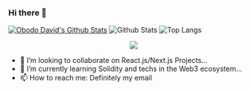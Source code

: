 ### Hi there 👋
[![Obodo David's Github Stats](https://activity-graph.herokuapp.com/graph?username=obododavid&bg_color=1c1917&color=ffffff&line=22c55e&point=ffffff&area_color=1c1917&area=true&hide_border=true&custom_title=My%20Commits%20Graph)](https://github.com/obododavid)
![Github Stats](https://github-readme-stats.vercel.app/api?username=obododavid&count_private=true&show_icons=true&theme=merko)
![Top Langs](https://github-readme-stats.vercel.app/api/top-langs/?username=obododavid&hide=TeX&layout=compact&theme=merko)

<p align="center" >
<a href="https://github.com/anuraghazra/github-readme-stats"> 
    <img  src="https://github-readme-stats.vercel.app/api?username=mayhemantt&&show_icons=true&theme=radical"/>
  </a>
</p>

- 👯 I’m looking to collaborate on React.js/Next.js Projects...
- 🌱 I’m currently learning Solidity and techs in the Web3 ecosystem...
- 📫 How to reach me: Definitely my email

